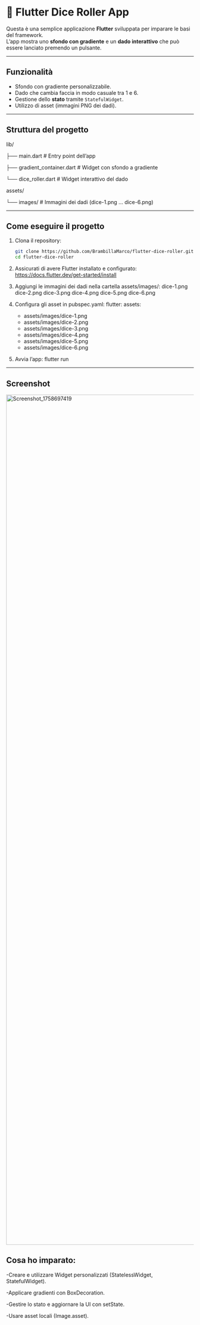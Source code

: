 # 🎲 Flutter Dice Roller App

Questa è una semplice applicazione **Flutter** sviluppata per imparare le basi del framework.  
L’app mostra uno **sfondo con gradiente** e un **dado interattivo** che può essere lanciato premendo un pulsante.

---

## Funzionalità
- Sfondo con gradiente personalizzabile.  
- Dado che cambia faccia in modo casuale tra 1 e 6.  
- Gestione dello **stato** tramite `StatefulWidget`.  
- Utilizzo di asset (immagini PNG dei dadi).  

---

## Struttura del progetto
lib/

├── main.dart # Entry point dell’app

├── gradient_container.dart # Widget con sfondo a gradiente

└── dice_roller.dart # Widget interattivo del dado

assets/

└── images/ # Immagini dei dadi (dice-1.png ... dice-6.png)

---

## Come eseguire il progetto
1. Clona il repository:
   ```bash
   git clone https://github.com/BrambillaMarco/flutter-dice-roller.git
   cd flutter-dice-roller
   
2. Assicurati di avere Flutter installato e configurato:
https://docs.flutter.dev/get-started/install


3. Aggiungi le immagini dei dadi nella cartella assets/images/:
dice-1.png
dice-2.png
dice-3.png
dice-4.png
dice-5.png
dice-6.png

4. Configura gli asset in pubspec.yaml:
flutter:
  assets:
    - assets/images/dice-1.png
    - assets/images/dice-2.png
    - assets/images/dice-3.png
    - assets/images/dice-4.png
    - assets/images/dice-5.png
    - assets/images/dice-6.png

5. Avvia l’app:
   flutter run

---

## Screenshot

<img width="1080" height="2280" alt="Screenshot_1758697419" src="https://github.com/user-attachments/assets/0b7eda13-baac-47af-875a-058a50babe2b" />



## Cosa ho imparato:
-Creare e utilizzare Widget personalizzati (StatelessWidget, StatefulWidget).

-Applicare gradienti con BoxDecoration.

-Gestire lo stato e aggiornare la UI con setState.

-Usare asset locali (Image.asset).


